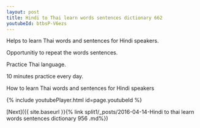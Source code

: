 ```yaml
---
layout: post
title: Hindi to Thai learn words sentences dictionary 662 
youtubeId: btbsP-V6ezs
---
```

 
 
Helps to learn Thai words and sentences for Hindi speakers.

Opportunitiy to repeat the words sentences. 

Practice Thai language. 
 
10 minutes practice every day. 
 
How to learn Thai words and sentences for Hindi speakers 
 
{% include youtubePlayer.html id=page.youtubeId %}
 
 
[Next]({{ site.baseurl }}{% link  split1/_posts/2016-04-14-Hindi to thai learn words sentences dictionary 956 .md%})
 
